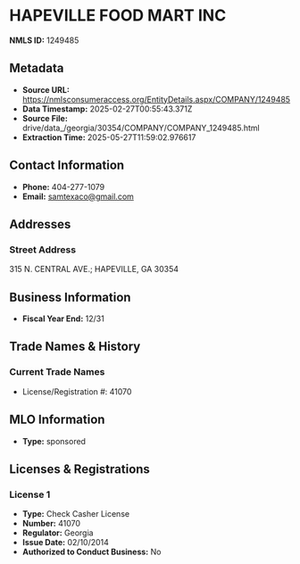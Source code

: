 # HAPEVILLE FOOD MART INC

**NMLS ID:** 1249485

## Metadata
- **Source URL:** https://nmlsconsumeraccess.org/EntityDetails.aspx/COMPANY/1249485
- **Data Timestamp:** 2025-02-27T00:55:43.371Z
- **Source File:** drive/data_/georgia/30354/COMPANY/COMPANY_1249485.html
- **Extraction Time:** 2025-05-27T11:59:02.976617

## Contact Information
- **Phone:** 404-277-1079
- **Email:** samtexaco@gmail.com

## Addresses
### Street Address
315 N. CENTRAL AVE.; HAPEVILLE, GA 30354

## Business Information
- **Fiscal Year End:** 12/31

## Trade Names & History
### Current Trade Names
- License/Registration #: 41070

## MLO Information
- **Type:** sponsored

## Licenses & Registrations

### License 1
- **Type:** Check Casher License
- **Number:** 41070
- **Regulator:** Georgia
- **Issue Date:** 02/10/2014
- **Authorized to Conduct Business:** No
